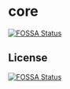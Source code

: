# core
[![FOSSA Status](https://app.fossa.io/api/projects/git%2Bgithub.com%2Fkokst%2Fcore.svg?type=shield)](https://app.fossa.io/projects/git%2Bgithub.com%2Fkokst%2Fcore?ref=badge_shield)



## License
[![FOSSA Status](https://app.fossa.io/api/projects/git%2Bgithub.com%2Fkokst%2Fcore.svg?type=large)](https://app.fossa.io/projects/git%2Bgithub.com%2Fkokst%2Fcore?ref=badge_large)